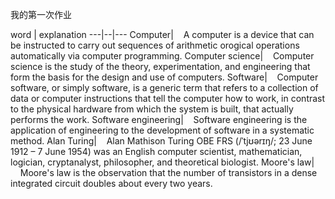 我的第一次作业

word | explanation
---|--|---
Computer|&nbsp;&nbsp;&nbsp;&nbsp;A computer is a device that can be instructed to carry out sequences of arithmetic orogical operations automatically via computer programming.
Computer science|&nbsp;&nbsp;&nbsp;&nbsp;Computer science is the study of the theory, experimentation, and engineering that form the basis for the design and use of computers.
Software|&nbsp;&nbsp;&nbsp;&nbsp;Computer software, or simply software, is a generic term that refers to a collection of data or computer instructions that tell the computer how to work, in contrast to the physical hardware from which the system is built, that actually performs the work.
Software engineering|&nbsp;&nbsp;&nbsp;&nbsp;Software engineering is the application of engineering to the development of software in a systematic method.
Alan Turing|&nbsp;&nbsp;&nbsp;&nbsp;Alan Mathison Turing OBE FRS (/ˈtjʊərɪŋ/; 23 June 1912 – 7 June 1954) was an English computer scientist, mathematician, logician, cryptanalyst, philosopher, and theoretical biologist.
Moore's law|&nbsp;&nbsp;&nbsp;&nbsp;Moore's law is the observation that the number of transistors in a dense integrated circuit doubles about every two years. 